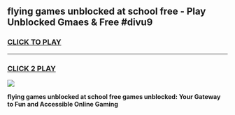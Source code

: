 
## flying games unblocked at school free - Play Unblocked Gmaes & Free #divu9
<h3>
<a href="https://news.freeplayer.one?title=flying_games_unblocked_at_school_free&ref=26F">CLICK TO PLAY</a></h3>
<hr>

<h3>
<a href="https://news.freeplayer.one?title=flying_games_unblocked_at_school_free&ref=26F">CLICK 2 PLAY</a>
  
</h3>

<a href="https://news.freeplayer.one?title=flying_games_unblocked_at_school_free&ref=26F/"><img src="https://clearcache.store/games.png"></a>


**flying games unblocked at school free games unblocked: Your Gateway to Fun and Accessible Online Gaming**
